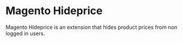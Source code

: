 # Magento Hideprice

Magento Hideprice is an extension that hides product prices from non logged in users.